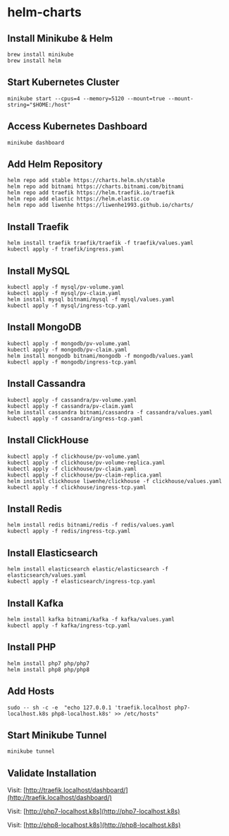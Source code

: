 # helm-charts
## Install Minikube & Helm
```
brew install minikube
brew install helm
```

## Start Kubernetes Cluster
```
minikube start --cpus=4 --memory=5120 --mount=true --mount-string="$HOME:/host"
```

## Access Kubernetes Dashboard
```
minikube dashboard
```

## Add Helm Repository
```
helm repo add stable https://charts.helm.sh/stable
helm repo add bitnami https://charts.bitnami.com/bitnami
helm repo add traefik https://helm.traefik.io/traefik
helm repo add elastic https://helm.elastic.co
helm repo add liwenhe https://liwenhe1993.github.io/charts/
```

## Install Traefik
```
helm install traefik traefik/traefik -f traefik/values.yaml
kubectl apply -f traefik/ingress.yaml
```

## Install MySQL
```
kubectl apply -f mysql/pv-volume.yaml
kubectl apply -f mysql/pv-claim.yaml
helm install mysql bitnami/mysql -f mysql/values.yaml
kubectl apply -f mysql/ingress-tcp.yaml
```

## Install MongoDB
```
kubectl apply -f mongodb/pv-volume.yaml
kubectl apply -f mongodb/pv-claim.yaml
helm install mongodb bitnami/mongodb -f mongodb/values.yaml
kubectl apply -f mongodb/ingress-tcp.yaml
```

## Install Cassandra
```
kubectl apply -f cassandra/pv-volume.yaml
kubectl apply -f cassandra/pv-claim.yaml
helm install cassandra bitnami/cassandra -f cassandra/values.yaml
kubectl apply -f cassandra/ingress-tcp.yaml
```

## Install ClickHouse
```
kubectl apply -f clickhouse/pv-volume.yaml
kubectl apply -f clickhouse/pv-volume-replica.yaml
kubectl apply -f clickhouse/pv-claim.yaml
kubectl apply -f clickhouse/pv-claim-replica.yaml
helm install clickhouse liwenhe/clickhouse -f clickhouse/values.yaml
kubectl apply -f clickhouse/ingress-tcp.yaml
```

## Install Redis
```
helm install redis bitnami/redis -f redis/values.yaml
kubectl apply -f redis/ingress-tcp.yaml
```

## Install Elasticsearch
```
helm install elasticsearch elastic/elasticsearch -f elasticsearch/values.yaml
kubectl apply -f elasticsearch/ingress-tcp.yaml
```

## Install Kafka
```
helm install kafka bitnami/kafka -f kafka/values.yaml
kubectl apply -f kafka/ingress-tcp.yaml
```

## Install PHP
```
helm install php7 php/php7
helm install php8 php/php8
```

## Add Hosts
```
sudo -- sh -c -e  "echo 127.0.0.1 'traefik.localhost php7-localhost.k8s php8-localhost.k8s' >> /etc/hosts"
```

## Start Minikube Tunnel
```
minikube tunnel
```

## Validate Installation
Visit: [http://traefik.localhost/dashboard/](http://traefik.localhost/dashboard/)

Visit: [http://php7-localhost.k8s](http://php7-localhost.k8s)

Visit: [http://php8-localhost.k8s](http://php8-localhost.k8s)
